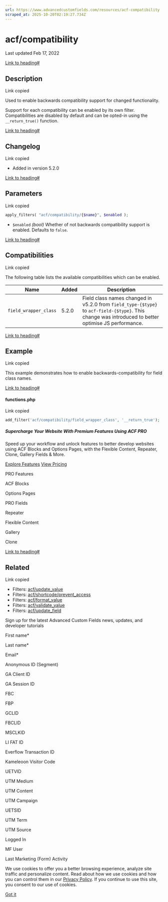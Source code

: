 ```yaml
---
url: https://www.advancedcustomfields.com/resources/acf-compatibility
scraped_at: 2025-10-20T02:19:27.734Z
---
```


# acf/compatibility

Last updated Feb 17, 2022

[Link to heading#](https://www.advancedcustomfields.com/resources/acf-compatibility/#description)

## Description

Link copied

Used to enable backwards compatibility support for changed functionality.

Support for each compatibility can be enabled by its own filter. Compatibilities are disabled by default and can be opted-in using the `__return_true()` function.

[Link to heading#](https://www.advancedcustomfields.com/resources/acf-compatibility/#changelog)

## Changelog

Link copied

- Added in version 5.2.0

[Link to heading#](https://www.advancedcustomfields.com/resources/acf-compatibility/#parameters)

## Parameters

Link copied

```php
apply_filters( "acf/compatibility/{$name}", $enabled );
```

- `$enabled` _(bool)_ Whether of not backwards compatibility support is enabled. Defaults to `false`.

[Link to heading#](https://www.advancedcustomfields.com/resources/acf-compatibility/#compatibilities)

## Compatibilities

Link copied

The following table lists the available compatibilities which can be enabled.

| Name | Added | Description |
| --- | --- | --- |
| `field_wrapper_class` | 5.2.0 | Field class names changed in v5.2.0 from `field_type-{$type}` to `acf-field-{$type}`. This change was introduced to better optimise JS performance. |

[Link to heading#](https://www.advancedcustomfields.com/resources/acf-compatibility/#example)

## Example

Link copied

This example demonstrates how to enable backwards-compatibility for field class names.

[Link to heading#](https://www.advancedcustomfields.com/resources/acf-compatibility/#functionsphp)

#### functions.php

Link copied

```php
add_filter('acf/compatibility/field_wrapper_class', '__return_true');
```

##### Supercharge Your Website With Premium Features Using ACF PRO

Speed up your workflow and unlock features to better develop websites using ACF Blocks and Options Pages, with the Flexible Content, Repeater,
Clone, Gallery Fields & More.


[Explore Features](https://www.advancedcustomfields.com/pro/) [View Pricing](https://www.advancedcustomfields.com/pro/#pricing-table/)

PRO Features

ACF Blocks

Options Pages

PRO Fields

Repeater

Flexible Content

Gallery

Clone

[Link to heading#](https://www.advancedcustomfields.com/resources/acf-compatibility/#related)

## Related

Link copied

- Filters: [acf/update\_value](https://www.advancedcustomfields.com/resources/acf-update_value/)
- Filters: [acf/shortcode/prevent\_access](https://www.advancedcustomfields.com/resources/acf-shortcode-prevent_access/)
- Filters: [acf/format\_value](https://www.advancedcustomfields.com/resources/acf-format_value/)
- Filters: [acf/validate\_value](https://www.advancedcustomfields.com/resources/acf-validate_value/)
- Filters: [acf/update\_field](https://www.advancedcustomfields.com/resources/acf-update_field/)

Sign up for the latest Advanced Custom Fields news, updates, and developer tutorials

First name\*

Last name\*

Email\*

Anonymous ID (Segment)

GA Client ID

GA Session ID

FBC

FBP

GCLID

FBCLID

MSCLKID

LI FAT ID

Everflow Transaction ID

Kameleoon Visitor Code

UETVID

UTM Medium

UTM Content

UTM Campaign

UETSID

UTM Term

UTM Source

Logged In

MF User

Last Marketing (Form) Activity

We use cookies to offer you a better browsing experience, analyze site traffic and personalize content. Read about how we use cookies and how you can control them in our [Privacy Policy](https://wpengine.com/legal/privacy/). If you continue to use this site, you consent to our use of cookies.

[Got it](https://www.advancedcustomfields.com/resources/acf-compatibility/#)